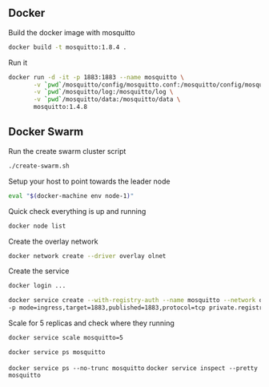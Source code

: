 ## Docker

Build the docker image with mosquitto

```sh
docker build -t mosquitto:1.8.4 .
```

Run it

```sh
docker run -d -it -p 1883:1883 --name mosquitto \
	   -v `pwd`/mosquitto/config/mosquitto.conf:/mosquitto/config/mosquitto.conf  \
	   -v `pwd`/mosquitto/log:/mosquitto/log \
	   -v `pwd`/mosquitto/data:/mosquitto/data \
	   mosquitto:1.4.8
```


## Docker Swarm

Run the create swarm cluster script

```sh
./create-swarm.sh
```

Setup your host to point towards the leader node

```sh
eval "$(docker-machine env node-1)"
```

Quick check everything is up and running

```sh
docker node list
```

Create the overlay network

```sh
docker network create --driver overlay olnet
```

Create the service

```sh
docker login ...

docker service create --with-registry-auth --name mosquitto --network olnet \
-p mode=ingress,target=1883,published=1883,protocol=tcp private.registry:5000/mosquitto-swarm:1.4.8
```

Scale for 5 replicas and check where they running

```sh
docker service scale mosquitto=5
```

```sh
docker service ps mosquitto
```

```docker service ps --no-trunc mosquitto```
```docker service inspect --pretty mosquitto```
